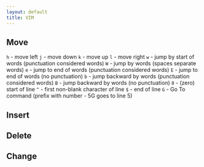 ```yaml
---
layout: default
title: VIM
---
```

## Move

`h` - move left
`j` - move down
`k` - move up
`l` - move right
`w` - jump by start of words (punctuation considered words)
`W` - jump by words (spaces separate words)
`e` - jump to end of words (punctuation considered words)
`E` - jump to end of words (no punctuation)
`b` - jump backward by words (punctuation considered words)
`B` - jump backward by words (no punctuation)
`0` - (zero) start of line
`^` - first non-blank character of line
`$` - end of line
`G` - Go To command (prefix with number - 5G goes to line 5)

## Insert
## Delete
## Change